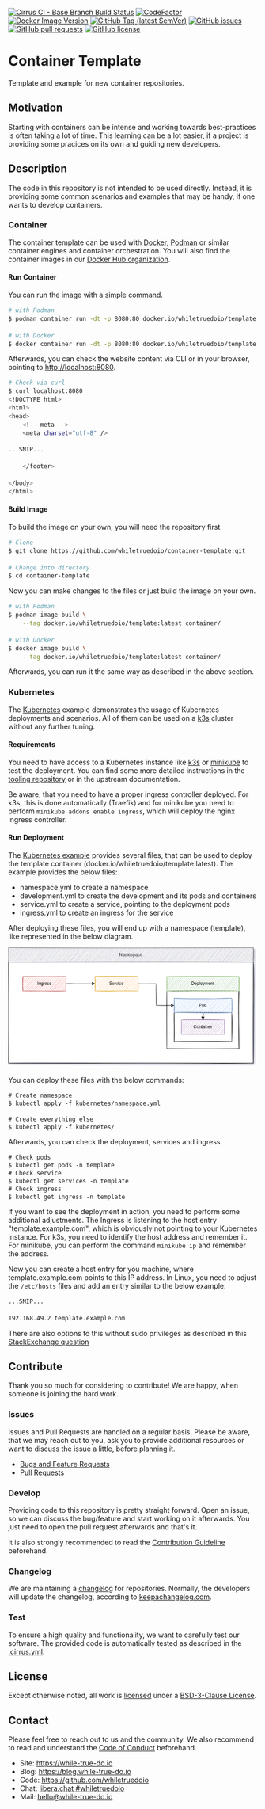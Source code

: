 <!--
reference: https://www.makeareadme.com/
reference: https://commonmark.org/
-->

[![Cirrus CI - Base Branch Build Status](https://img.shields.io/cirrus/github/whiletruedoio/container-template?logo=Cirrus-ci)](https://cirrus-ci.com/github/whiletruedoio/container-template)
[![CodeFactor](https://www.codefactor.io/repository/github/whiletruedoio/container-template/badge)](https://www.codefactor.io/repository/github/whiletruedoio/container-template)
[![Docker Image Version](https://img.shields.io/docker/v/whiletruedoio/template?logo=Docker&label=Release&sort=semver)](https://hub.docker.com/r/whiletruedoio/template)
[![GitHub Tag (latest SemVer)](https://img.shields.io/github/v/tag/whiletruedoio/container-template?logo=GitHub&label=Release&sort=semver)](https://github.com/whiletruedoio/container-template/releases)
[![GitHub issues](https://img.shields.io/github/issues/whiletruedoio/container-template)](https://github.com/whiletruedoio/container-template/issues)
[![GitHub pull requests](https://img.shields.io/github/issues-pr/whiletruedoio/container-template)](https://github.com/whiletruedoio/container-template/pulls)
[![GitHub license](https://img.shields.io/github/license/whiletruedoio/container-template)](https://github.com/whiletruedoio/container-template/blob/main/LICENSE)

# Container Template

Template and example for new container repositories.

## Motivation

Starting with containers can be intense and working towards best-practices is
often taking a lot of time. This learning can be a lot easier, if a project is
providing some pracices on its own and guiding new developers.

## Description

The code in this repository is not intended to be used directly. Instead, it
is providing some common scenarios and examples that may be handy, if one wants
to develop containers.

### Container

The container template can be used with [Docker](https://docker.com),
[Podman](https://podman.io) or similar container engines and container
orchestration. You will also find the container images in our
[Docker Hub organization](https://hub.docker.com/u/whiletruedoio/template).

#### Run Container

You can run the image with a simple command.

```sh
# with Podman
$ podman container run -dt -p 8080:80 docker.io/whiletruedoio/template:latest

# with Docker
$ docker container run -dt -p 8080:80 docker.io/whiletruedoio/template:latest
```

Afterwards, you can check the website content via CLI or in your browser,
pointing to <http://localhost:8080>.

```sh
# Check via curl
$ curl localhost:8080
<!DOCTYPE html>
<html>
<head>
    <!-- meta -->
    <meta charset="utf-8" />

...SNIP...

    </footer>

</body>
</html>
```

#### Build Image

To build the image on your own, you will need the repository first.

```sh
# Clone
$ git clone https://github.com/whiletruedoio/container-template.git

# Change into directory
$ cd container-template
```

Now you can make changes to the files or just build the image on your own.

```sh
# with Podman
$ podman image build \
    --tag docker.io/whiletruedoio/template:latest container/

# with Docker
$ docker image build \
    --tag docker.io/whiletruedoio/template:latest container/
```

Afterwards, you can run it the same way as described in the above section.

### Kubernetes

The [Kubernetes](https://kubernetes.io) example demonstrates the usage of
Kubernetes deployments and scenarios. All of them can be used on a
[k3s](https://k3s.io) cluster without any further tuning.

#### Requirements

You need to have access to a Kubernetes instance like [k3s](https://k3s.io) or
[minikube](https://minikube.sigs.k8s.io/docs/) to test the deployment. You can
find some more detailed instructions in the
[tooling repository](https://github.com/whiletruedoio/tooling/)
or in the upstream documentation.

Be aware, that you need to have a proper ingress controller deployed. For k3s,
this is done automatically (Traefik) and for minikube you need to perform
`minikube addons enable ingress`, which will deploy the nginx ingress
controller.

#### Run Deployment

The [Kubernetes example](./kubernetes) provides several files, that can be used
to deploy the template container (docker.io/whiletruedoio/template:latest). The
example provides the below files:

- namespace.yml to create a namespace
- development.yml to create the development and its pods and containers
- service.yml to create a service, pointing to the deployment pods
- ingress.yml to create an ingress for the service

After deploying these files, you will end up with a namespace (template), like
represented in the below diagram.

![template namespace](./assets/kubernetes.drawio.png)

You can deploy these files with the below commands:

```shell
# Create namespace
$ kubectl apply -f kubernetes/namespace.yml

# Create everything else
$ kubectl apply -f kubernetes/
```

Afterwards, you can check the deployment, services and ingress.

```shell
# Check pods
$ kubectl get pods -n template
# Check service
$ kubectl get services -n template
# Check ingress
$ kubectl get ingress -n template
```

If you want to see the deployment in action, you need to perform some additional
adjustments. The Ingress is listening to the host entry "template.example.com",
which is obviously not pointing to your Kubernetes instance. For k3s, you need
to identify the host address and remember it. For minikube, you can
perform the command `minikube ip` and remember the address.

Now you can create a host entry for you machine, where template.example.com
points to this IP address. In Linux, you need to adjust the `/etc/hosts` files
and add an entry similar to the below example:

```txt
...SNIP...

192.168.49.2 template.example.com
```

There are also options to this without sudo privileges as described in this
[StackExchange question](https://unix.stackexchange.com/questions/10438/can-i-create-a-user-specific-hosts-file-to-complement-etc-hosts)

## Contribute

Thank you so much for considering to contribute! We are happy, when someone is
joining the hard work.

### Issues

Issues and Pull Requests are handled on a regular basis. Please be aware, that
we may reach out to you, ask you to provide additional resources or want to
discuss the issue a little, before planning it.

- [Bugs and Feature Requests](https://github.com/whiletruedoio/container-template/issues)
- [Pull Requests](https://github.com/whiletruedoio/container-template/pulls)

### Develop

Providing code to this repository is pretty straight forward. Open an issue,
so we can discuss the bug/feature and start working on it afterwards. You just
need to open the pull request afterwards and that's it.

It is also strongly recommended to read the
[Contribution Guideline](https://github.com/whiletruedoio/.github/blob/main/docs/CONTRIBUTING.md)
beforehand.

### Changelog

We are maintaining a [changelog](CHANGELOG.md) for repositories. Normally, the
developers will update the changelog, according to
[keepachangelog.com](https://keepachangelog.com/).

### Test

To ensure a high quality and functionality, we want to carefully test our
software. The provided code is automatically tested as described in the
[.cirrus.yml](.cirrus.yml).

## License

Except otherwise noted, all work is [licensed](LICENSE) under a
[BSD-3-Clause License](https://opensource.org/licenses/BSD-3-Clause).

## Contact

Please feel free to reach out to us and the community. We also recommend to read
and understand the
[Code of Conduct](https://github.com/whiletruedoio/.github/blob/main/docs/CODE_OF_CONDUCT.md)
beforehand.

- Site: <https://while-true-do.io>
- Blog: <https://blog.while-true-do.io>
- Code: <https://github.com/whiletruedoio>
- Chat: [libera.chat #whiletruedoio](https://web.libera.chat/gamja/#whiletruedo)
- Mail: [hello@while-true-do.io](mailto:hello@while-true-do.io)
